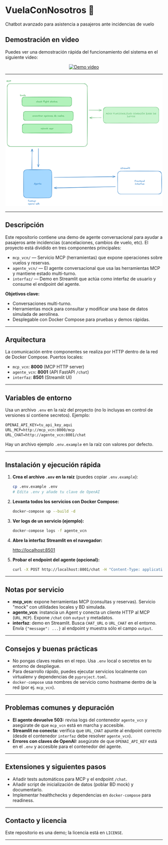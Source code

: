 
# VuelaConNosotros 🚀

Chatbot avanzado para asistencia a pasajeros ante incidencias de vuelo

## Demostración en video

Puedes ver una demostración rápida del funcionamiento del sistema en el siguiente video:

<p align="center">
	<a href="https://youtu.be/KGL0nZnaZ8o" target="_blank">
		<img src="https://img.youtube.com/vi/KGL0nZnaZ8o/0.jpg" alt="Demo video" width="600"/>
	</a>
</p>



---

<p align="center">
	<img src="img/arquitectura.png" alt="Diagrama de arquitectura" width="600"/>
</p>

---

## Descripción

Este repositorio contiene una demo de agente conversacional para ayudar a pasajeros ante incidencias (cancelaciones, cambios de vuelo, etc). El proyecto está dividido en tres componentes principales:

- `mcp_vcn/` — Servicio MCP (herramientas) que expone operaciones sobre vuelos y reservas.
- `agente_vcn/` — El agente conversacional que usa las herramientas MCP y mantiene estado multi-turno.
- `interfaz/` — Demo en Streamlit que actúa como interfaz de usuario y consume el endpoint del agente.

**Objetivos clave:**
- Conversaciones multi-turno.
- Herramientas mock para consultar y modificar una base de datos simulada de aerolínea.
- Desplegable con Docker Compose para pruebas y demos rápidas.

---

## Arquitectura

La comunicación entre componentes se realiza por HTTP dentro de la red de Docker Compose. Puertos locales:

- `mcp_vcn`: **8000** (MCP HTTP server)
- `agente_vcn`: **8001** (API FastAPI `/chat`)
- `interfaz`: **8501** (Streamlit UI)

---


## Variables de entorno

Usa un archivo `.env` en la raíz del proyecto (no lo incluyas en control de versiones si contiene secretos). Ejemplo:

```env
OPENAI_API_KEY=tu_api_key_aqui
URL_MCP=http://mcp_vcn:8000/mcp
URL_CHAT=http://agente_vcn:8001/chat
```

Hay un archivo ejemplo `.env.example` en la raíz con valores por defecto.

---

## Instalación y ejecución rápida

1. **Crea el archivo `.env` en la raíz** (puedes copiar `.env.example`):

	```sh
	cp .env.example .env
	# Edita .env y añade tu clave de OpenAI
	```

2. **Levanta todos los servicios con Docker Compose:**

	```sh
	docker-compose up --build -d
	```

3. **Ver logs de un servicio (ejemplo):**

	```sh
	docker-compose logs -f agente_vcn
	```

4. **Abre la interfaz Streamlit en el navegador:**

	[http://localhost:8501](http://localhost:8501)

5. **Probar el endpoint del agente (opcional):**

	```sh
	curl -X POST http://localhost:8001/chat -H "Content-Type: application/json" -d '{"message": "Hola"}'
	```

---

## Notas por servicio

- **mcp_vcn**: expone herramientas MCP (consultas y reservas). Servicio "mock" con utilidades locales y BD simulada.
- **agente_vcn**: instancia un Agent y conecta un cliente HTTP al MCP (`URL_MCP`). Expone `/chat` con `output` y metadatos.
- **interfaz**: demo en Streamlit. Busca `CHAT_URL` o `URL_CHAT` en el entorno. Envía `{"message": ...}` al endpoint y muestra sólo el campo `output`.

---

## Consejos y buenas prácticas

- No pongas claves reales en el repo. Usa `.env` local o secretos en tu entorno de despliegue.
- Para desarrollo rápido, puedes ejecutar servicios localmente con virtualenv y dependencias de `pyproject.toml`.
- `docker-compose` usa nombres de servicio como hostname dentro de la red (por ej. `mcp_vcn`).

---

## Problemas comunes y depuración

- **El agente devuelve 503:** revisa logs del contenedor `agente_vcn` y asegúrate de que `mcp_vcn` está en marcha y accesible.
- **Streamlit no conecta:** verifica que `URL_CHAT` apunte al endpoint correcto (desde el contenedor `interfaz` debe resolver `agente_vcn`).
- **Errores con claves de OpenAI:** asegúrate de que `OPENAI_API_KEY` está en el `.env` y accesible para el contenedor del agente.

---

## Extensiones y siguientes pasos

- Añadir tests automáticos para MCP y el endpoint `/chat`.
- Añadir script de inicialización de datos (poblar BD mock) y documentarlo.
- Implementar healthchecks y dependencias en `docker-compose` para readiness.

---
## Contacto y licencia

Este repositorio es una demo; la licencia está en `LICENSE`.

---



